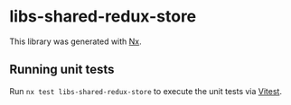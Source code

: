 # libs-shared-redux-store

This library was generated with [Nx](https://nx.dev).

## Running unit tests

Run `nx test libs-shared-redux-store` to execute the unit tests via [Vitest](https://vitest.dev/).

